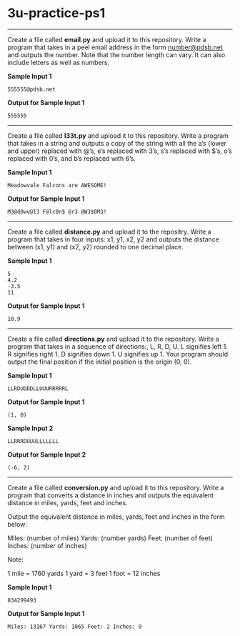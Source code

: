 # 3u-practice-ps1

---

Create a file called **email.py** and upload it to this repository. Write a program that takes in a peel email address in the form number@pdsb.net and outputs the number. Note that the number length can vary. It can also include letters as well as numbers.

**Sample Input 1**

```
555555@pdsb.net
```

**Output for Sample Input 1**

```
555555
```
---

Create a file called **l33t.py** and upload it to this repository. Write a program that takes in a string and outputs a copy of the string with all the a’s (lower and upper) replaced with @’s, e’s replaced with 3’s, s’s replaced with $’s, o’s replaced with 0’s, and b’s replaced with 6’s.

**Sample Input 1**

```
Meadowvale Falcons are AWESOME!
```

**Output for Sample Input 1**

```
M3@d0wv@l3 F@lc0n$ @r3 @W3$0M3!
```
---

Create a file called **distance.py** and upload it to the repositry. Write a program that takes in four inputs: x1, y1, x2, y2 and outputs the distance between (x1, y1) and (x2, y2) rounded to one decimal place.

**Sample Input 1**
```
5
4.2
-3.5
11
```

**Output for Sample Input 1**
```
10.9
```
---

Create a file called **directions.py** and upload it to the repository. Write a program that takes in a sequence of directions:, L, R, D, U. L signifies left 1. R signifies right 1. D signifies down 1. U signifies up 1. Your program should output the final position if the initial position is the origin (0, 0).

**Sample Input 1**
```
LLRDUDDDLLUUURRRRRL
```

**Output for Sample Input 1**
```
(1, 0)
```

**Sample Input 2**
```
LLRRRDUUULLLLLLL
```

**Output for Sample Input 2**
```
(-6, 2)
```

---

Create a file called **conversion.py** and upload it to this repository. Write a program that converts a distance in inches and outputs the equivalent distance in miles, yards, feet and inches. 

Output the equivalent distance in miles, yards, feet and inches in the form below:

Miles: (number of miles) Yards: (number yards) Feet: (number of feet) Inches: (number of inches)

Note:

1 mile = 1760 yards
1 yard = 3 feet
1 foot = 12 inches

**Sample Input 1**
```
834299493
```

**Output for Sample Input 1**
```
Miles: 13167 Yards: 1065 Feet: 2 Inches: 9
```
